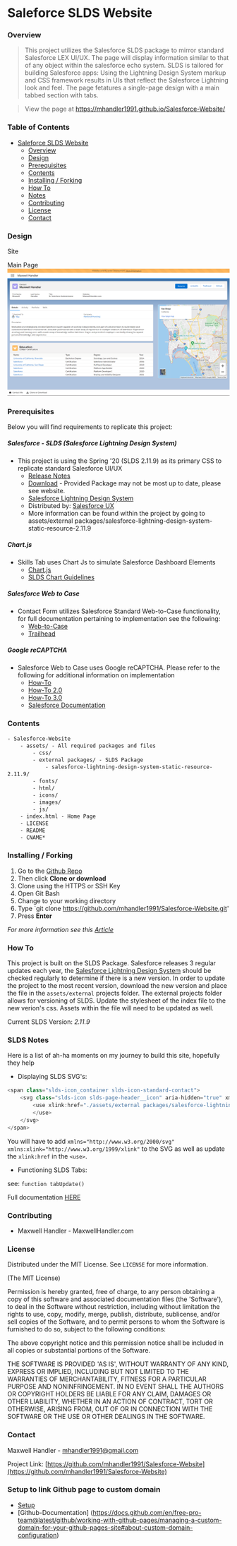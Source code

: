 # Saleforce SLDS Website

### Overview

>This project utilizes the Salesforce SLDS package to mirror standard Salesforce LEX UI/UX.  The page will display information similar to that of any object within the salesforce echo system.  SLDS is tailored for building Salesforce apps: Using the Lightning Design System markup and CSS framework results in UIs that reflect the Salesforce Lightning look and feel. The page fetatures a single-page design with a main tabbed section with tabs.

>View the page at https://mhandler1991.github.io/Salesforce-Website/ 

### Table of Contents

- [Saleforce SLDS Website](#saleforce-slds-website)
    + [Overview](#overview)
    + [Design](#design)
    + [Prerequisites](#prerequisites)
    + [Contents](#contents)
    + [Installing / Forking](#installing---forking)
    + [How To](#how-to)
    + [Notes](#Contributing)
    + [Contributing](#contributing)
    + [License](#license)
    + [Contact](#contact)



### Design

Site
<!-- ![Alt Text](https://github.com/mhandler1991/Salesforce-Website/blob/master/assets/images/readme/recording_v1.mp4?raw=true) -->


Main Page
![Image of Home](https://github.com/mhandler1991/Salesforce-Website/blob/master/assets/images/readme/Homepage_v2.png?raw=true)



### Prerequisites

Below you will find requirements to replicate this project:

##### Salesforce - SLDS (Salesforce Lightning Design System)
- This project is using the Spring '20 (SLDS 2.11.9) as its primary CSS to replicate standard Salesforce UI/UX
    - [Release Notes](https://www.lightningdesignsystem.com/release-notes/)
    - [Download](https://www.lightningdesignsystem.com/downloads/) - Provided Package may not be most up to date, please see website. 
    - [Salesforce Lightning Design System](https://www.lightningdesignsystem.com)
    - Distributed by: [Salesforce UX](https://twitter.com/salesforceux)
    - More information can be found within the project by going to assets/external packages/salesforce-lightning-design-system-static-resource-2.11.9

##### Chart.js
- Skills Tab uses Chart Js to simulate Salesforce Dashboard Elements
    - [Chart.js](https://www.chartjs.org/)
    - [SLDS Chart Guidelines](https://www.lightningdesignsystem.com/guidelines/charts/)

##### Salesforce Web to Case
- Contact Form utilizes Salesforce Standard Web-to-Case functionality, for full documentation pertaining to implementation see the following:
    - [Web-to-Case](https://help.salesforce.com/articleView?id=customize_casecapture.htm&type=5)
    - [Trailhead](https://trailhead.salesforce.com/en/content/learn/modules/service_lex/service_lex_channels)

##### Google reCAPTCHA
- Salesforce Web to Case uses Google reCAPTCHA. Please refer to the following for additional information on implementation
    - [How-To](https://medium.com/@terrystidbits2019/using-recaptcha-on-salesforce-web-to-lead-forms-81f1fd22dd06)
    - [How-To 2.0](https://www.salesforcebolt.com/2020/03/how-to-add-captcha-in-web-to-lead.html)
    - [How-To 3.0](https://www.terrystidbits.com/2017/09/27/using-recaptcha-salesforce-web-lead-forms/)
    - [Salesforce Documentation](https://help.salesforce.com/articleView?id=sf.customizesupport_web_to_case_enable_recaptcha.htm&type=5)


### Contents

    - Salesforce-Website
        - assets/ - All required packages and files
            - css/
            - external packages/ - SLDS Package
                - salesforce-lightning-design-system-static-resource-2.11.9/
            - fonts/
            - html/
            - icons/
            - images/ 
            - js/
        - index.html - Home Page
        - LICENSE
        - README
        - CNAME*


### Installing / Forking

1. Go to the [Github Repo](https://github.com/mhandler1991/Salesforce-Website)
2. Then click __Clone or download__
3. Clone using the HTTPS or SSH Key
4. Open Git Bash
5. Change to your working directory
6. Type `git clone https://github.com/mhandler1991/Salesforce-Website.git'
7. Press __Enter__

*For more information see this [Article](https://help.github.com/en/github/creating-cloning-and-archiving-repositories/cloning-a-repository)*



### How To

This project is built on the SLDS Package. Salesforce releases 3 regular updates each year, the [Salesforce Lightning Design System](https://www.lightningdesignsystem.com/downloads/) should be checked regularly to determine if there is a new version. In order to update the project to the most recent version, download the new version and place the file in the `assets/external` projects folder. The external projects folder allows for versioning of SLDS. Update the stylesheet of the index file to the new verion's css. Assets within the file will need to be updated as well.  

Current SLDS Version: *_2.11.9_*



### SLDS Notes

Here is a list of ah-ha moments on my journey to build this site, hopefully they help


- Displaying SLDS SVG's:
```js
<span class="slds-icon_container slds-icon-standard-contact">
    <svg class="slds-icon slds-page-header__icon" aria-hidden="true" xmlns="http://www.w3.org/2000/svg" xmlns:xlink="http://www.w3.org/1999/xlink">
        <use xlink:href="./assets/external packages/salesforce-lightning-design-system-static-resource-2.11.9/icons/standard-sprite/svg/symbols.svg#opportunity">
        </use>
    </svg>
</span>
```

You will have to add ```xmlns="http://www.w3.org/2000/svg" xmlns:xlink="http://www.w3.org/1999/xlink"``` to the SVG as well as update the ```xlink:href``` in the ```<use>```. 

- Functioning SLDS Tabs:

see: ``` function tabUpdate() ```

Full documentation [HERE](https://www.lightningdesignsystem.com/components/tabs/#site-main-content)

### Contributing

- Maxwell Handler - MaxwellHandler.com


### License

Distributed under the MIT License. See `LICENSE` for more information.

(The MIT License)

Permission is hereby granted, free of charge, to any person obtaining a copy of this software and associated documentation files (the 'Software'), to deal in the Software without restriction, including without limitation the rights to use, copy, modify, merge, publish, distribute, sublicense, and/or sell copies of the Software, and to permit persons to whom the Software is furnished to do so, subject to the following conditions:

The above copyright notice and this permission notice shall be included in all copies or substantial portions of the Software.

THE SOFTWARE IS PROVIDED 'AS IS', WITHOUT WARRANTY OF ANY KIND, EXPRESS OR IMPLIED, INCLUDING BUT NOT LIMITED TO THE WARRANTIES OF MERCHANTABILITY, FITNESS FOR A PARTICULAR PURPOSE AND NONINFRINGEMENT. IN NO EVENT SHALL THE AUTHORS OR COPYRIGHT HOLDERS BE LIABLE FOR ANY CLAIM, DAMAGES OR OTHER LIABILITY, WHETHER IN AN ACTION OF CONTRACT, TORT OR OTHERWISE, ARISING FROM, OUT OF OR IN CONNECTION WITH THE SOFTWARE OR THE USE OR OTHER DEALINGS IN THE SOFTWARE.



### Contact

Maxwell Handler - mhandler1991@gmail.com

Project Link: [https://github.com/mhandler1991/Salesforce-Website](https://github.com/mhandler1991/Salesforce-Website)



### Setup to link Github page to custom domain

 - [Setup](https://richpauloo.github.io/2019-11-17-Linking-a-Custom-Domain-to-Github-Pages/)
 - [Github-Documentation] (https://docs.github.com/en/free-pro-team@latest/github/working-with-github-pages/managing-a-custom-domain-for-your-github-pages-site#about-custom-domain-configuration)
